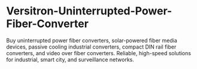 # Versitron-Uninterrupted-Power-Fiber-Converter
Buy uninterrupted power fiber converters, solar-powered fiber media devices, passive cooling industrial converters, compact DIN rail fiber converters, and video over fiber converters. Reliable, high-speed solutions for industrial, smart city, and surveillance networks.

